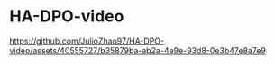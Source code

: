 # HA-DPO-video

https://github.com/JulioZhao97/HA-DPO-video/assets/40555727/b35879ba-ab2a-4e9e-93d8-0e3b47e8a7e9

